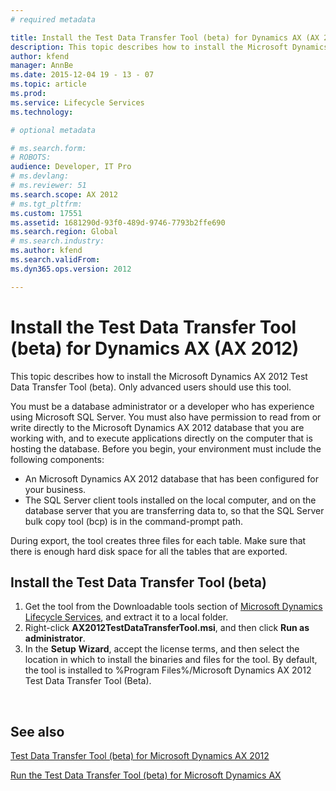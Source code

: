 ```yaml
---
# required metadata

title: Install the Test Data Transfer Tool (beta) for Dynamics AX (AX 2012)
description: This topic describes how to install the Microsoft Dynamics AX 2012 Test Data Transfer Tool (beta). Only advanced users should use this tool. 
author: kfend
manager: AnnBe
ms.date: 2015-12-04 19 - 13 - 07
ms.topic: article
ms.prod: 
ms.service: Lifecycle Services
ms.technology: 

# optional metadata

# ms.search.form: 
# ROBOTS: 
audience: Developer, IT Pro
# ms.devlang: 
# ms.reviewer: 51
ms.search.scope: AX 2012
# ms.tgt_pltfrm: 
ms.custom: 17551
ms.assetid: 1681290d-93f0-489d-9746-7793b2ffe690
ms.search.region: Global
# ms.search.industry: 
ms.author: kfend
ms.search.validFrom: 
ms.dyn365.ops.version: 2012

---
```


# Install the Test Data Transfer Tool (beta) for Dynamics AX (AX 2012)

This topic describes how to install the Microsoft Dynamics AX 2012 Test Data Transfer Tool (beta). Only advanced users should use this tool. 

You must be a database administrator or a developer who has experience using Microsoft SQL Server. You must also have permission to read from or write directly to the Microsoft Dynamics AX 2012 database that you are working with, and to execute applications directly on the computer that is hosting the database. Before you begin, your environment must include the following components:

-   An Microsoft Dynamics AX 2012 database that has been configured for your business.
-   The SQL Server client tools installed on the local computer, and on the database server that you are transferring data to, so that the SQL Server bulk copy tool (bcp) is in the command-prompt path.

During export, the tool creates three files for each table. Make sure that there is enough hard disk space for all the tables that are exported.

## Install the Test Data Transfer Tool (beta)
1.  Get the tool from the Downloadable tools section of [Microsoft Dynamics Lifecycle Services](http://go.microsoft.com/fwlink/?LinkId=228148), and extract it to a local folder.
2.  Right-click **AX2012TestDataTransferTool.msi**, and then click **Run as administrator**.
3.  In the **Setup** **Wizard**, accept the license terms, and then select the location in which to install the binaries and files for the tool. By default, the tool is installed to %Program Files%/Microsoft Dynamics AX 2012 Test Data Transfer Tool (Beta).

 

See also
--------

[Test Data Transfer Tool (beta) for Microsoft Dynamics AX 2012](test-data-transfer-tool-beta-2012.md)

[Run the Test Data Transfer Tool (beta) for Microsoft Dynamics AX](https://ax.help.dynamics.com/en/?post_type=incsub_wiki&p=371)

